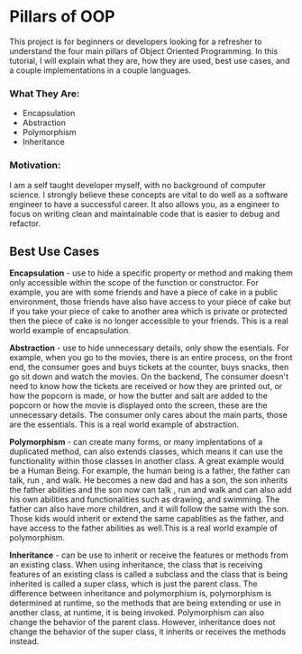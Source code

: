 # Pillars of OOP

This project is for beginners or developers looking for a refresher to understand the four main pillars of Object Oriented Programming. In this tutorial, I will explain what they are, how they are used, best use cases, and a couple implementations in a couple languages.

### What They Are:

- Encapsulation
- Abstraction
- Polymorphism
- Inheritance

### Motivation:

I am a self taught developer myself, with no background of computer science. I strongly believe these concepts are vital to do well as a software engineer to have a successful career. It also allows you, as a engineer to focus on writing clean and maintainable code that is easier to debug and refactor.

## Best Use Cases

**Encapsulation** - use to hide a specific property or method and making them only accessible within the scope of the function or constructor. For example, you are with some friends and have a piece of cake in a public environment, those friends have also have access to your piece of cake but if you take your piece of cake to another area which is private or protected then the piece of cake is no longer accessible to your friends. This is a real world example of encapsulation.

**Abstraction** - use to hide unnecessary details, only show the esentials. For example, when you go to the movies, there is an entire process, on the front end, the consumer goes and buys tickets at the counter, buys snacks, then go sit down and watch the movies. On the backend, The consumer doesn't need to know how the tickets are received or how they are printed out, or how the popcorn is made, or how the butter and salt are added to the popcorn or how the movie is displayed onto the screen, these are the unnecessary details. The consumer only cares about the main parts, those are the essentials. This is a real world example of abstraction.

**Polymorphism** - can create many forms, or many implentations of a duplicated method, can also extends classes, which means it can use the functionality within those classes in another class. A great example would be a Human Being. For example, the human being is a father, the father can talk, run , and walk. He becomes a new dad and has a son, the son inherits the father abilities and the son now can talk , run and walk and can also add his own abilities and functionalities such as drawing, and swimming. The father can also have more children, and it will follow the same with the son. Those kids would inherit or extend the same capablities as the father, and have access to the father abilities as well.This is a real world example of polymorphism.

**Inheritance** - can be use to inherit or receive the features or methods from an existing class. When using inheritance, the class that is receiving features of an existing class is called a subclass and the class that is being inherited is called a super class, which is just the parent class. The difference between inheritance and polymorphism is, polymorphism is determined at runtime, so the methods that are being extending or use in another class, at runtime, it is being invoked. Polymorphism can also change the behavior of the parent class. However, inheritance does not change the behavior of the super class, it inherits or receives the methods instead.
